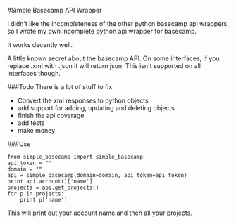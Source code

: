 #Simple Basecamp API Wrapper

I didn't like the incompleteness of the other python basecamp api wrappers, so I wrote my own incomplete python api wrapper for basecamp. 

It works decently well. 

A little known secret about the basecamp API. On some interfaces, if you replace .xml with .json it will return json. This isn't supported on all interfaces though. 

###Todo
There is a lot of stuff to fix

* Convert the xml responses to python objects
* add support for adding, updating and deleting objects
* finish the api coverage
* add tests
* make money

###Use

    from simple_basecamp import simple_basecamp
	api_token = ""
    domain = ""
    api = simple_basecamp(domain=domain, api_token=api_token)
    print api.account()['name']
    projects = api.get_projects()
	for p in projects:
        print p['name']

This will print out your account name and then all your projects.